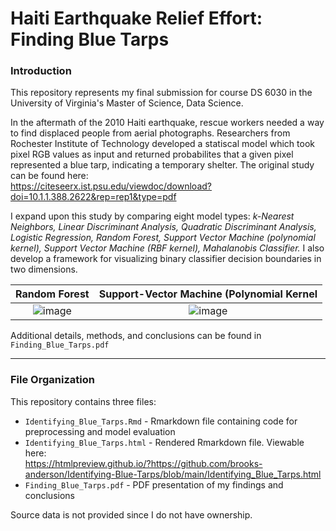 # Haiti Earthquake Relief Effort: Finding Blue Tarps

### Introduction
This repository represents my final submission for course DS 6030 in the University of Virginia's Master of Science, Data Science.

In the aftermath of the 2010 Haiti earthquake, rescue workers needed a way to find displaced people from aerial photographs. Researchers from Rochester Institute of Technology developed a statiscal model which took pixel RGB values as input and returned probabilites that a given pixel represented a blue tarp, indicating a temporary shelter. The original study can be found here:  
https://citeseerx.ist.psu.edu/viewdoc/download?doi=10.1.1.388.2622&rep=rep1&type=pdf

I expand upon this study by comparing eight model types: *k-Nearest Neighbors, Linear Discriminant Analysis, Quadratic Discriminant Analysis, Logistic Regression, Random Forest, Support Vector Machine (polynomial kernel), Support Vector Machine (RBF kernel), Mahalanobis Classifier.* I also develop a framework for visualizing binary classifier decision boundaries in two dimensions.

Random Forest | Support-Vector Machine (Polynomial Kernel
:------------:|:----------------------------------------:
![image](https://user-images.githubusercontent.com/72112566/157329841-23116f58-f182-4834-a007-97e6c6e13a17.png) | ![image](https://user-images.githubusercontent.com/72112566/157329890-599ec77c-52e3-469b-b8d6-76b24055eeaa.png) 

Additional details, methods, and conclusions can be found in `Finding_Blue_Tarps.pdf`

---
### File Organization
This repository contains three files:
+ `Identifying_Blue_Tarps.Rmd` - Rmarkdown file containing code for preprocessing and model evaluation
+ `Identifying_Blue_Tarps.html` - Rendered Rmarkdown file. Viewable here:  
   https://htmlpreview.github.io/?https://github.com/brooks-anderson/Identifying-Blue-Tarps/blob/main/Identifying_Blue_Tarps.html
+ `Finding_Blue_Tarps.pdf` - PDF presentation of my findings and conclusions

Source data is not provided since I do not have ownership.
